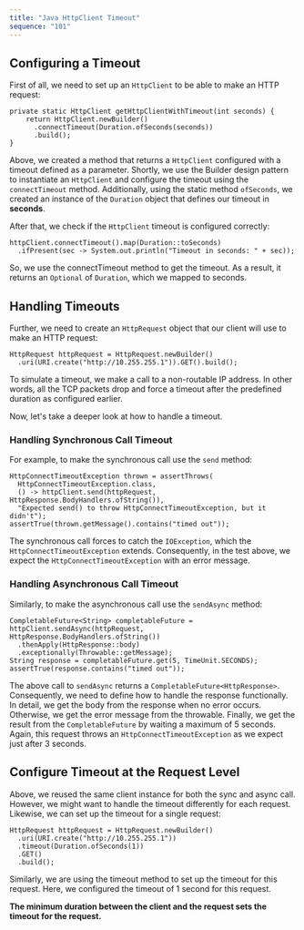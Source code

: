 ```yaml
---
title: "Java HttpClient Timeout"
sequence: "101"
---
```


## Configuring a Timeout

First of all, we need to set up an `HttpClient` to be able to make an HTTP request:

```text
private static HttpClient getHttpClientWithTimeout(int seconds) {
    return HttpClient.newBuilder()
      .connectTimeout(Duration.ofSeconds(seconds))
      .build();
}
```

Above, we created a method that returns a `HttpClient` configured with a timeout defined as a parameter.
Shortly, we use the Builder design pattern to instantiate an `HttpClient` and
configure the timeout using the `connectTimeout` method.
Additionally, using the static method `ofSeconds`,
we created an instance of the `Duration` object that defines our timeout in **seconds**.

After that, we check if the `HttpClient` timeout is configured correctly:

```text
httpClient.connectTimeout().map(Duration::toSeconds)
  .ifPresent(sec -> System.out.println("Timeout in seconds: " + sec));
```

So, we use the connectTimeout method to get the timeout.
As a result, it returns an `Optional` of `Duration`, which we mapped to seconds.

## Handling Timeouts

Further, we need to create an `HttpRequest` object that our client will use to make an HTTP request:

```text
HttpRequest httpRequest = HttpRequest.newBuilder()
  .uri(URI.create("http://10.255.255.1")).GET().build();
```

To simulate a timeout, we make a call to a non-routable IP address.
In other words, all the TCP packets drop and force a timeout after the predefined duration as configured earlier.

Now, let's take a deeper look at how to handle a timeout.

### Handling Synchronous Call Timeout

For example, to make the synchronous call use the `send` method:

```text
HttpConnectTimeoutException thrown = assertThrows(
  HttpConnectTimeoutException.class,
  () -> httpClient.send(httpRequest, HttpResponse.BodyHandlers.ofString()),
  "Expected send() to throw HttpConnectTimeoutException, but it didn't");
assertTrue(thrown.getMessage().contains("timed out"));
```

The synchronous call forces to catch the `IOException`, which the `HttpConnectTimeoutException` extends.
Consequently, in the test above, we expect the `HttpConnectTimeoutException` with an error message.

### Handling Asynchronous Call Timeout

Similarly, to make the asynchronous call use the `sendAsync` method:

```text
CompletableFuture<String> completableFuture = httpClient.sendAsync(httpRequest, HttpResponse.BodyHandlers.ofString())
  .thenApply(HttpResponse::body)
  .exceptionally(Throwable::getMessage);
String response = completableFuture.get(5, TimeUnit.SECONDS);
assertTrue(response.contains("timed out"));
```

The above call to `sendAsync` returns a `CompletableFuture<HttpResponse>`.
Consequently, we need to define how to handle the response functionally.
In detail, we get the body from the response when no error occurs.
Otherwise, we get the error message from the throwable.
Finally, we get the result from the `CompletableFuture` by waiting a maximum of 5 seconds.
Again, this request throws an `HttpConnectTimeoutException` as we expect just after 3 seconds.

## Configure Timeout at the Request Level

Above, we reused the same client instance for both the sync and async call.
However, we might want to handle the timeout differently for each request.
Likewise, we can set up the timeout for a single request:

```text
HttpRequest httpRequest = HttpRequest.newBuilder()
  .uri(URI.create("http://10.255.255.1"))
  .timeout(Duration.ofSeconds(1))
  .GET()
  .build();
```

Similarly, we are using the timeout method to set up the timeout for this request.
Here, we configured the timeout of 1 second for this request.

**The minimum duration between the client and the request sets the timeout for the request.**
